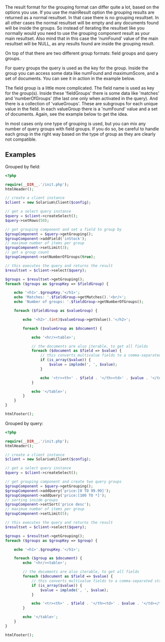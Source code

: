 The result format for the grouping format can differ quite a lot, based on the options you use. If you use the mainResult option the grouping results are returned as a normal resultset. In that case there is no grouping resultset. In all other cases the normal resultset will be empty and any documents found will be inside the groups. So instead of iterating the resultset like you normally would you need to use the grouping component result as your main resultset. Also mind that in this case the 'numFound' value of the main resultset will be NULL, as any results found are inside the grouping result.

On top of that there are two different group formats: field groups and query groups.

For query groups the query is used as the key for the group. Inside the group you can access some data like numFound and maximumScore, and a set of documents. You can see it in action in the example below.

The field group is a little more complicated. The field name is used as key for the group(s). Inside these 'fieldGroups' there is some data like 'matches' and 'numberOfGroups' (the last one only when activated in the query). And there is a collection of 'valueGroups'. These are subgroups for each unique value in the field. In each valueGroup there is a 'numFound' value and a set of documents. Again, see the example below to get the idea.

In most cases only one type of grouping is used, but you can mix any number of query groups with field groups. If you do so, be careful to handle each group in the right way based on the type of group as they are clearly not compatible.

Examples
--------

Grouped by field:

```php
<?php

require(__DIR__.'/init.php');
htmlHeader();

// create a client instance
$client = new Solarium\Client($config);

// get a select query instance
$query = $client->createSelect();
$query->setRows(50);

// get grouping component and set a field to group by
$groupComponent = $query->getGrouping();
$groupComponent->addField('inStock');
// maximum number of items per group
$groupComponent->setLimit(3);
// get a group count
$groupComponent->setNumberOfGroups(true);

// this executes the query and returns the result
$resultset = $client->select($query);

$groups = $resultset->getGrouping();
foreach ($groups as $groupKey => $fieldGroup) {

    echo '<h1>'.$groupKey.'</h1>';
    echo 'Matches: '.$fieldGroup->getMatches().'<br/>';
    echo 'Number of groups: '.$fieldGroup->getNumberOfGroups();

    foreach ($fieldGroup as $valueGroup) {

        echo '<h2>'.(int)$valueGroup->getValue().'</h2>';

        foreach ($valueGroup as $document) {

            echo '<hr/><table>';

            // the documents are also iterable, to get all fields
            foreach ($document as $field => $value) {
                // this converts multivalue fields to a comma-separated string
                if (is_array($value)) {
                    $value = implode(', ', $value);
                }

                echo '<tr><th>' . $field . '</th><td>' . $value . '</td></tr>';
            }

            echo '</table>';
        }
    }
}

htmlFooter();

```

Grouped by query:

```php
<?php

require(__DIR__.'/init.php');
htmlHeader();

// create a client instance
$client = new Solarium\Client($config);

// get a select query instance
$query = $client->createSelect();

// get grouping component and create two query groups
$groupComponent = $query->getGrouping();
$groupComponent->addQuery('price:[0 TO 99.99]');
$groupComponent->addQuery('price:[100 TO *]');
// sorting inside groups
$groupComponent->setSort('price desc');
// maximum number of items per group
$groupComponent->setLimit(5);

// this executes the query and returns the result
$resultset = $client->select($query);

$groups = $resultset->getGrouping();
foreach ($groups as $groupKey => $group) {

    echo '<h1>'.$groupKey.'</h1>';

    foreach ($group as $document) {
        echo '<hr/><table>';

        // the documents are also iterable, to get all fields
        foreach ($document as $field => $value) {
            // this converts multivalue fields to a comma-separated string
            if (is_array($value)) {
                $value = implode(', ', $value);
            }

            echo '<tr><th>' . $field . '</th><td>' . $value . '</td></tr>';
        }

        echo '</table>';
    }
}

htmlFooter();

```
